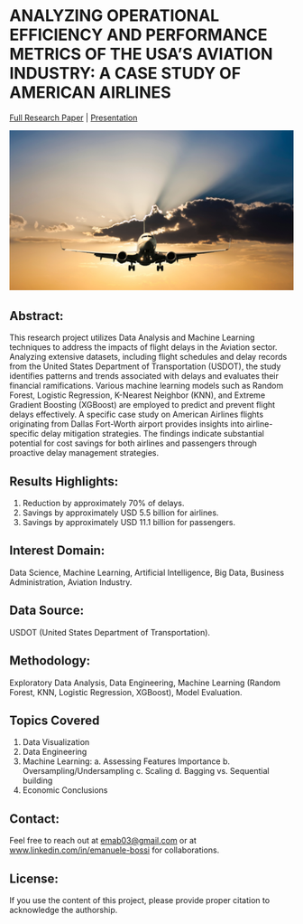 # ANALYZING OPERATIONAL EFFICIENCY AND PERFORMANCE METRICS OF THE USA’S AVIATION INDUSTRY: A CASE STUDY OF AMERICAN AIRLINES
[Full Research Paper](https://github.com/MrEMAX03/Data-Analytics-and-Machine-Learning-in-the-Aviation-Sector/blob/main/AAA_Research%20Report.pdf) | [Presentation]((https://github.com/MrEMAX03/Data-Analytics-and-Machine-Learning-in-the-Aviation-Sector/blob/main/DS151_FinalProject.pdf))

![picture_title](picture_title.png)

## Abstract:
This research project utilizes Data Analysis and Machine Learning techniques to address the impacts of flight delays in the Aviation sector.
Analyzing extensive datasets, including flight schedules and delay records from the United States Department of Transportation (USDOT), the study identifies patterns and trends associated with delays and evaluates their financial ramifications. Various machine learning models such as Random Forest, Logistic Regression, K-Nearest Neighbor (KNN), and Extreme Gradient Boosting (XGBoost) are employed to predict and prevent flight delays effectively. A specific case study on American Airlines flights originating from Dallas Fort-Worth airport provides insights into airline-specific delay mitigation strategies.
The findings indicate substantial potential for cost savings for both airlines and passengers through proactive delay management strategies.

## Results Highlights:
1.  Reduction by approximately 70% of delays.
2.  Savings by approximately USD 5.5 billion for airlines.
3.  Savings by approximately USD 11.1 billion for passengers.

## Interest Domain:
Data Science, Machine Learning, Artificial Intelligence, Big Data, Business Administration, Aviation Industry.

## Data Source:
USDOT (United States Department of Transportation).

## Methodology:
Exploratory Data Analysis, Data Engineering, Machine Learning (Random Forest, KNN, Logistic Regression, XGBoost), Model Evaluation.

## Topics Covered
1.  Data Visualization
2.  Data Engineering
3.  Machine Learning:
    a.  Assessing Features Importance
    b.  Oversampling/Undersampling
    c.  Scaling
    d.  Bagging vs. Sequential building
4.  Economic Conclusions

## Contact:
Feel free to reach out at emab03@gmail.com or at www.linkedin.com/in/emanuele-bossi for collaborations.

## License:
If you use the content of this project, please provide proper citation to acknowledge the authorship.
